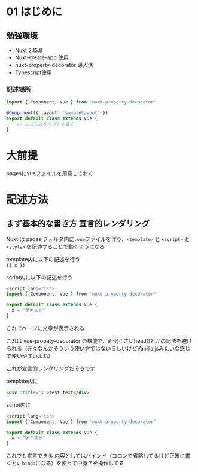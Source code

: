 # 01 はじめに

## 勉強環境

- Nuxt 2.15.8
- Nuxt-create-app 使用
- nuxt-property-decorator 導入済
- Typescript使用

### 記述場所

```ts
import { Component, Vue } from 'nuxt-property-decorator'

@Component({ layout: 'sampleLayout' })
export default class extends Vue {
    // ここにスクリプトを書く
}
```

# 大前提

pagesにvueファイルを用意しておく

# 記述方法

## まず基本的な書き方 宣言的レンダリング

Nuxt は pages フォルダ内に`.vue`ファイルを作り、`<template>` と `<script>` と `<style>` を記述することで動くようになる

template内に以下の記述を行う  
`{{ x }}`

script内に以下の記述を行う  
```ts
<script lang="ts">
import { Component, Vue } from 'nuxt-property-decorator'

export default class extends Vue {
  x = "テキスト" 
}
```

これでページに文章が表示される

これは vue-propaty-decorator の機能で、面倒くさいhead()とかの記法を避けられる（元々なんかそういう使い方ではないらしいけどVanilla.jsみたいな感じで使いやすいよね）

これが宣言的レンダリングだそうです

template内に
```html
<div :title='x'>test text</div>
```

script内に
```ts
<script lang="ts">
import { Component, Vue } from 'nuxt-property-decorator'

export default class extends Vue {
  x = "テキスト" 
}
```

これでも宣言できる 内容としてはバインド（コロンで省略してるけど正確に書くと`v-bind:`になる）を使って中身？を操作してる


